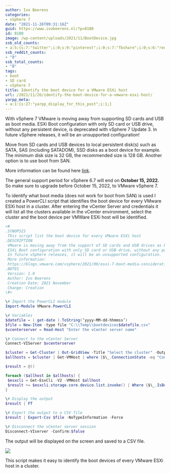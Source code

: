 ```yaml
---
author: Ivo Beerens
categories:
- vSphere 7
date: "2021-11-26T09:31:16Z"
guid: https://www.ivobeerens.nl/?p=8180
id: 8180
image: /wp-content/uploads/2021/11/BootDevice.jpg
ssb_old_counts:
- a:5:{s:7:"twitter";i:0;s:9:"pinterest";i:0;s:7:"fbshare";i:0;s:6:"reddit";i:0;s:6:"tumblr";N;}
ssb_reddit_counts:
- "8"
ssb_total_counts:
- "8"
tags:
- boot
- SD card
- vSphere 7
title: Identify the boot device for a VMware ESXi host
url: /2021/11/26/identify-the-boot-device-for-a-vmware-esxi-host/
yarpp_meta:
- a:1:{s:27:"yarpp_display_for_this_post";i:1;}
---
```


With vSphere 7 VMware is moving away from supporting SD cards and USB as boot media. ESXi Boot configuration with only SD card or USB drive, without any persistent device, is deprecated with vSphere 7 Update 3. In future vSphere releases, it will be an unsupported configuration!

Move from SD cards and USB devices to local persistent disk(s) such as SATA, SAS (including SATADOM), SSD disks as a boot device for example. The minimum disk size is 32 GB, the recommended size is 128 GB. Another option is to use boot from SAN.

More information can be found here [link](https://kb.vmware.com/s/article/85685).

The general support period for vSphere 6.7 will end on **October 15, 2022.** So make sure to upgrade before October 15, 2022, to VMware vSphere 7.

To identify what boot media (does not work for boot from SAN) is used I created a PowerCLI script that identifies the boot device for every VMware ESXi host in a cluster. After entering the vCenter Server and credentials it will list all the clusters available in the vCenter environment, select the cluster and the boot device per VMWare ESXi host will be identified.

```powershell  
<#  
.SYNOPSIS  
 This script list the boot device for every VMware ESXi host  
.DESCRIPTION  
 VMware is moving away from the support of SD cards and USB drives as boot media.  
 ESXi Boot configuration with only SD card or USB drive, without any persistent device, is deprecated with vSphere 7 Update 3.  
 In future vSphere releases, it will be an unsupported configuration.  
 More information:  
 https://blogs.vmware.com/vsphere/2021/09/esxi-7-boot-media-consideration-vmware-technical-guidance.html  
.NOTES  
 Version: 1.0  
 Author: Ivo Beerens  
 Creation Date: 2021 November  
 Change: Creation  
\#>

\# Import the PowerCLI module  
Import-Module VMware.PowerCLI

\# Variables  
$datefile = ( get-date ).ToString(‘yyyy-MM-dd-hhmmss’)  
$file = New-Item -type file "C:\\Temp\\bootdevices$datefile.csv"  
$vcenterserver = Read-Host "Enter the vCenter server name"

\# Connect to the vCenter Server  
Connect-VIServer $vcenterserver

$cluster = Get-Cluster | Out-GridView -Title "Select the cluster" -OutputMode Single  
$allhosts = $cluster | Get-VMHost | where {$\_.ConnectionState -eq "Connected"}

$result = @()

foreach ($allhost in $allhosts) {  
 $esxcli = Get-EsxCli -V2 -VMHost $allhost  
 $result += $esxcli.storage.core.device.list.invoke() | Where {$\_.IsBootDevice -match "true"} | Select @{N="Cluster";E={$cluster.Name}},@{N="VMhost";E={$allhost.Name}}, Vendor, Model, IsBootDevice, IsLocal, IsSAS, IsSSD, IsUSB, Device  
}

\# Display the output  
$result | FT

\# Export the output to a CSV file  
$result | Export-Csv $file -NoTypeInformation -Force

\# Disconnect the vCenter server session  
Disconnect-VIserver -Confirm:$false  
```

The output will be displayed on the screen and saved to a CSV file.

[![](http://localhost/wp-content/uploads/2021/11/BootDevice-300x45.jpg)](http://localhost/wp-content/uploads/2021/11/BootDevice.jpg)

This script makes it easy to identify the boot devices of every VMware ESXi host in a cluster.
